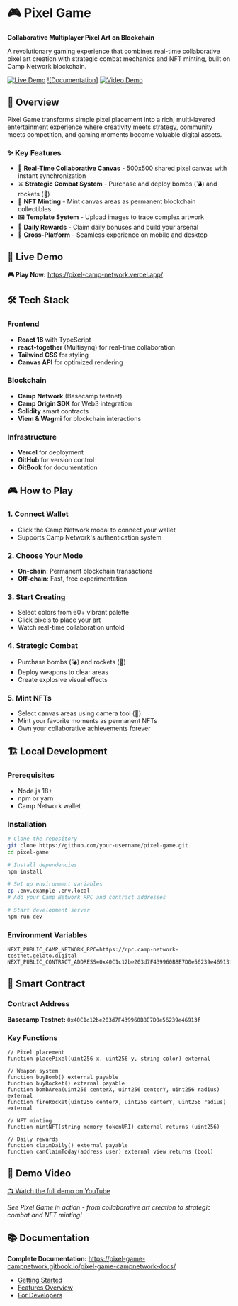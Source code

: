 # 🎮 Pixel Game

**Collaborative Multiplayer Pixel Art on Blockchain**

A revolutionary gaming experience that combines real-time collaborative pixel art creation with strategic combat mechanics and NFT minting, built on Camp Network blockchain.

[![Live Demo](https://img.shields.io/badge/🎮_Live_Demo-Play_Now-brightgreen)](https://pixel-camp-network.vercel.app/)
[![Documentation]](https://pixel-game-campnetwork.gitbook.io/pixel-game-campnetwork-docs/)
[![Video Demo](https://www.youtube.com/watch?v=4C6m8BbEcEo)](#)

## 🎯 Overview

Pixel Game transforms simple pixel placement into a rich, multi-layered entertainment experience where creativity meets strategy, community meets competition, and gaming moments become valuable digital assets.

### ✨ Key Features

- 🎨 **Real-Time Collaborative Canvas** - 500x500 shared pixel canvas with instant synchronization
- ⚔️ **Strategic Combat System** - Purchase and deploy bombs (💣) and rockets (🚀)
- 💎 **NFT Minting** - Mint canvas areas as permanent blockchain collectibles
- 🖼️ **Template System** - Upload images to trace complex artwork
- 🎯 **Daily Rewards** - Claim daily bonuses and build your arsenal
- 📱 **Cross-Platform** - Seamless experience on mobile and desktop

## 🚀 Live Demo

**🎮 Play Now:** https://pixel-camp-network.vercel.app/

## 🛠️ Tech Stack

### Frontend

- **React 18** with TypeScript
- **react-together** (Multisynq) for real-time collaboration
- **Tailwind CSS** for styling
- **Canvas API** for optimized rendering

### Blockchain

- **Camp Network** (Basecamp testnet)
- **Camp Origin SDK** for Web3 integration
- **Solidity** smart contracts
- **Viem & Wagmi** for blockchain interactions

### Infrastructure

- **Vercel** for deployment
- **GitHub** for version control
- **GitBook** for documentation

## 🎮 How to Play

### 1. **Connect Wallet**

- Click the Camp Network modal to connect your wallet
- Supports Camp Network's authentication system

### 2. **Choose Your Mode**

- **On-chain**: Permanent blockchain transactions
- **Off-chain**: Fast, free experimentation

### 3. **Start Creating**

- Select colors from 60+ vibrant palette
- Click pixels to place your art
- Watch real-time collaboration unfold

### 4. **Strategic Combat**

- Purchase bombs (💣) and rockets (🚀)
- Deploy weapons to clear areas
- Create explosive visual effects

### 5. **Mint NFTs**

- Select canvas areas using camera tool (📸)
- Mint your favorite moments as permanent NFTs
- Own your collaborative achievements forever

## 🏗️ Local Development

### Prerequisites

- Node.js 18+
- npm or yarn
- Camp Network wallet

### Installation

```bash
# Clone the repository
git clone https://github.com/your-username/pixel-game.git
cd pixel-game

# Install dependencies
npm install

# Set up environment variables
cp .env.example .env.local
# Add your Camp Network RPC and contract addresses

# Start development server
npm run dev
```

### Environment Variables

```env
NEXT_PUBLIC_CAMP_NETWORK_RPC=https://rpc.camp-network-testnet.gelato.digital
NEXT_PUBLIC_CONTRACT_ADDRESS=0x40C1c12be203d7F439960B8E7D0e56239e46913f
```

## 📄 Smart Contract

### Contract Address

**Basecamp Testnet:** `0x40C1c12be203d7F439960B8E7D0e56239e46913f`

### Key Functions

```solidity
// Pixel placement
function placePixel(uint256 x, uint256 y, string color) external

// Weapon system
function buyBomb() external payable
function buyRocket() external payable
function bombArea(uint256 centerX, uint256 centerY, uint256 radius) external
function fireRocket(uint256 centerX, uint256 centerY, uint256 radius) external

// NFT minting
function mintNFT(string memory tokenURI) external returns (uint256)

// Daily rewards
function claimDaily() external payable
function canClaimToday(address user) external view returns (bool)
```

## 🎥 Demo Video

[📺 Watch the full demo on YouTube](#)

_See Pixel Game in action - from collaborative art creation to strategic combat and NFT minting!_

## 📚 Documentation

**Complete Documentation:** https://pixel-game-campnetwork.gitbook.io/pixel-game-campnetwork-docs/

- [Getting Started](https://pixel-game-campnetwork.gitbook.io/pixel-game-campnetwork-docs/getting-started)
- [Features Overview](https://pixel-game-campnetwork.gitbook.io/pixel-game-campnetwork-docs/features)
- [For Developers](https://pixel-game-campnetwork.gitbook.io/pixel-game-campnetwork-docs/others/for-developers)
